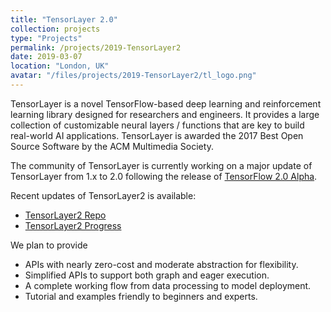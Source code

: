 ```yaml
---
title: "TensorLayer 2.0"
collection: projects
type: "Projects"
permalink: /projects/2019-TensorLayer2
date: 2019-03-07
location: "London, UK"
avatar: "/files/projects/2019-TensorLayer2/tl_logo.png"
---
```


TensorLayer is a novel TensorFlow-based deep learning and reinforcement learning library designed for researchers and engineers. It provides a large collection of customizable neural layers / functions that are key to build real-world AI applications. TensorLayer is awarded the 2017 Best Open Source Software by the ACM Multimedia Society.

The community of TensorLayer is currently working on a major update of TensorLayer from 1.x to 2.0 following the release of [TensorFlow 2.0 Alpha](https://medium.com/tensorflow/test-drive-tensorflow-2-0-alpha-b6dd1e522b01).

Recent updates of TensorLayer2 is available:
* [TensorLayer2 Repo](https://github.com/zsdonghao/tensorlayer2/tree/tl2-layer)
* [TensorLayer2 Progress](https://github.com/tensorlayer/tensorlayer/issues/900)
 
We plan to provide
* APIs with nearly zero-cost and moderate abstraction for flexibility.
* Simplified APIs to support both graph and eager execution.
* A complete working flow from data processing to model deployment.
* Tutorial and examples friendly to beginners and experts.